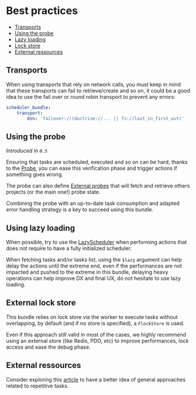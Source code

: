 # Best practices

- [Transports](#Transports)
- [Using the probe](#using-the-probe)
- [Lazy loading](#using-lazy-loading)
- [Lock store](#external-lock-store)
- [External ressources](#external-ressources)

## Transports

When using transports that rely on network calls, you must keep in mind that these transports
can fail to retrieve/create and so on, it could be a good idea to use the fail over or round robin
transport to prevent any errors:

```yaml
scheduler_bundle:
    transport:
        dsn: 'failover://(doctrine://... || fs://last_in_first_out)'
```

## Using the probe

_Introduced in `0.5`_

Ensuring that tasks are scheduled, executed and so on can be hard, 
thanks to the [Probe](probe.md), you can ease this verification phase and 
trigger actions if something goes wrong.

The probe can also define [External probes](probe.md#fetching-external-state) that
will fetch and retrieve others projects (or the main one!) probe state.

Combining the probe with an up-to-date task consumption and adapted error handling strategy
is a key to succeed using this bundle.

## Using lazy loading

When possible, try to use the [LazyScheduler](lazy_loading.md#lazyscheduler) when performing actions
that does not require to have a fully initialized scheduler.

When fetching tasks and/or tasks list, using the `$lazy` argument can help delay the actions until 
the extreme end, even if the performances are not impacted and pushed to the extreme in this bundle,
delaying heavy operations can help improve DX and final UX, do not hesitate to use lazy loading.

## External lock store

This bundle relies on lock store via the worker to execute tasks without overlapping,
by default (and if no store is specified), a `FlockStore` is used.

Even if this approach still valid in most of the cases, we highly recommend using
an external store (like Redis, PDO, etc) to improve performances, lock access 
and ease the debug phase.

## External ressources

Consider exploring this [article](https://www.endpointdev.com/blog/2008/12/best-practices-for-cron)
to have a better idea of general approaches related to repetitive tasks.
